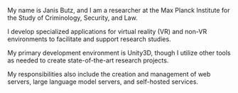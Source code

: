 My name is Janis Butz, and I am a researcher at the Max Planck Institute for the Study of Criminology, Security, and Law.

I develop specialized applications for virtual reality (VR) and non-VR environments to facilitate and support research studies.

My primary development environment is Unity3D, though I utilize other tools as needed to create state-of-the-art research projects.

My responsibilities also include the creation and management of web servers, large language model servers, and self-hosted services.